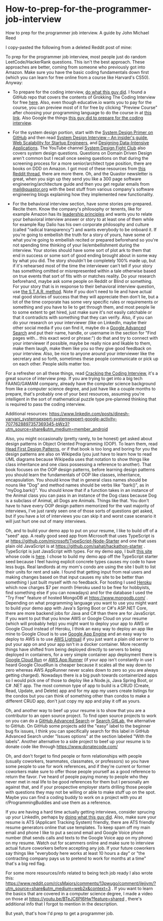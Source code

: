 # How-to-prep-for-the-programmer-job-interview
How to prep for the programmer job interview. A guide by John Michael Reed

I copy-pasted the following from a deleted Reddit post of mine: 

To prep for the programmer job interview, most people just do random LeetCode/HackerRank questions. This isn't the best approach. These approaches are better, coming from someone who previously got into Amazon. Make sure you have the basic coding fundamentals down first (which you can learn for free online from a course like Harvard's CS50). Anyway: 

- To prepare for the coding interview, [do what this guy did](https://www.reddit.com/r/cscareerquestions/comments/sgktuv/the_definitive_way_on_how_to_leetcode_properly/). I found a GitHub repo that covers the contents of Grokking The Coding Interview for free [here](https://github.com/dipjul/Grokking-the-Coding-Interview-Patterns-for-Coding-Questions). Also, even though educative.io wants you to pay for the course, you can preview most of it for free by clicking "Preview Course" after choosing your programming language to do the course in at [this link](https://www.educative.io/courses/grokking-the-coding-interview). Also Google the things [this guy did to prepare for the coding interview](https://www.reddit.com/r/csMajors/comments/1564sfs/did_my_google_interview_today/?utm_source=share&utm_medium=android_app&utm_name=androidcss&utm_term=1&utm_content=2).

- For the system design portion, start with the [System Design Primer on GitHub](https://github.com/donnemartin/system-design-primer) and then read [System Design Interview – An insider's guide](https://a.co/d/d4Kz0PW), [Web Scalability for Startup Engineers](https://a.co/d/1Rr0zEo), and [Designing Data-Intensive Applications](https://a.co/d/3QrcEGO). The YouTube channel [System Design Fight Club](https://www.youtube.com/@SDFC/about) also covers system design questions. Questions on Domain Driven Design aren't common but I recall once seeing questions on that during the screening process for a more senior/architect type position, there are books on DDD on Amazon. I got most of these resources from [this Reddit thread](https://www.reddit.com/r/ExperiencedDevs/comments/13viodz/what_are_some_senior_level_learning_resources_you/), there are more there. Oh, and the Quastor newsletter is great, when you sign up they send you like a 300 page software engineering/architecture guide and then you get regular emails from mail@quastor.org with the best stuff from various company's software engineering blogs explaining how they implemented new functionality.

- For the behavioral interview section, have some stories pre-prepared. Recite them. Know the company's philosophy or tenents, like for example Amazon has its [leadership principles](https://www.aboutamazon.com/about-us/leadership-principles) and wants you to relate your behavioral interview answer or story to at least one of them while for example Ray Dalio has his own corporate philosophy and culture (called "radical transparency") and wants everybody to be onboard it. If you're going to embellish the truth for a story of yours, have some of what you're going to embellish recited or prepared beforehand so you're not spending time thinking of your lie/embellishment during the interview. Your stories should have some sort of plot ark to them that end in success or some sort of good ending brought about in some way by what you did. The story shouldn't be completely 100% made up, but if it's rehearsed most of the time the interviewer can't tell if your story has something omitted or misrepresented within a tale otherwise based on true events that sort of fits with or matches reality. Do your research beforehand, maybe ask some people on Reddit or Blind or something. For your story that is in response to their behavioral interview question, use [the S.T.A.R. method](https://capd.mit.edu/resources/the-star-method-for-behavioral-interviews/). Note if you don't need to lie and have actual real good stories of success that they will appreciate then don't lie, but a lot of the time corporate has some very specific rules or requirements or something and you have to lie to get through them, and most people lie to some extent to get hired, just make sure it's not easily catchable or that it contradicts with something that they can verify. Also, if you can do your research on your interviewer (like on LinkedIn, maybe their other social media if you can find it, maybe do a [Google Advanced Search](https://www.google.com/advanced_search) and put their name, handle, or username in the section for "Find pages with... this exact word or phrase:") do that and try to connect with your interviewer if possible, maybe be really nice and likable to them, make them laugh, make them like you so they give good feedback on your interview. Also, be nice to anyone around your interviewer like the secretary and so forth, sometimes these people communicate or pick up on each other. People skills matter too.

For a refresher on all these things, read [Cracking the Coding Interview](https://a.co/d/hC1HKiy), it's a great source of interview prep. If you are trying to get into a big tech FAANG/GAMAM company, already have the computer science background from like a computer science degree, and just have like a couple months to prepare, that's probably one of your best resources, assuming you're intelligent in the sort of mathematical puzzle type pre-planned thinking that is required to pass the coding interview.

Additional resources: https://www.linkedin.com/posts/dinesh-varyani_systemsexpert-systemsexpert-google-activity-7077628897357369345-bWz3?utm_source=share&utm_medium=member_android 

Also, you might occasionally (pretty rarely, to be honest) get asked about design patterns in Object Oriented Programming (OOP). To learn them, read [Head First Design Patterns](https://a.co/d/dGjA1xe), or if that book is too long and boring for you the design patterns are also on Wikipedia (you just have to learn how to read UML diagrams because Wikipedia uses that notation to show things like class inheritance and one class possessing a reference to another). That book focuses on the  OOP design patterns, before learning design patterns you should learn the fundamentals of OOP like classes, inheritance, encapsulation. You should know that in general class names should be nouns like "Dog" and method names should be verbs like "bark()", as in "myDog.bark()". You should know that if a function takes in an instance of the Animal class you can pass in an instance of the Dog class because Dog is a subclass of Animal, all Dogs are Animals. Things like that. You don't have to have every OOP design pattern memorized for the vast majority of interviews, I've just rarely seen one of those sorts of questions get asked, but if you have a lot of interviews you can skip it and worst case scenario it will just hurt one out of many interviews.

Oh, and to build your demo app to put on your resume, I like to build off of a "seed" app. A really good seed app from Microsoft that uses TypeScript is at https://github.com/microsoft/TypeScript-Node-Starter and one that uses plain old JavaScript is at https://github.com/sahat/hackathon-starter . TypeScript is just JavaScript with types. For my demo app, I built [this site](https://sea-air-towers.herokuapp.com/) whose code is [here](https://github.com/JohnReedLOL/TypeScript-Node-Starter). I chose to build my demo app off the TypeScript starter seed because I feel having explicit concrete types causes my code to have less bugs. Real landlords at my mom's condo are using the site I built to list their units for rent and sale. I found that getting input from real users and making changes based on that input causes my site to be better than something I just built myself with no feedback. For hosting I used [Heroku](https://dashboard.heroku.com/) which now charges $7 per month (Heroku used to be free for hobbyists, find something else if you can nowadays) and for the database I used the "Try Free" feature of hosted MongoDB at https://www.mongodb.com/ . Depending on what programming language you want to use you might want to build your demo app with Java's Spring Boot or C#'s ASP.NET Core, there are more backend jobs for Java and C# than there are for JavaScript. If you want to put that you know AWS or Google Cloud on your resume (which will probably help) you might want to deploy your app to AWS or Google Cloud instead of Heroku, I think an easy way to deploy an app like mine to Google Cloud is to use [Google App Engine](https://cloud.google.com/appengine) and an easy way to deploy to AWS is to use [AWS Lightsail](https://aws.amazon.com/free/compute/lightsail/) if you just want a plain old server to put your app on and your app isn't in a docker container. More recently things have shifted from being deployed directly to servers to being deployed in containers, for a very simple container app deployment there is [Google Cloud Run](https://cloud.google.com/run/) or [AWS App Runner](https://aws.amazon.com/apprunner/) (if your app isn't constantly in use I heard Google CloudRun is cheaper because it scales all the way down to zero whereas AWS AppRunner never scales down to zero so you are always getting charged). Nowadays there is a big push towards containerized apps so I would pick one of those to deploy like a Node.js, Java Spring Boot, or C# .NET app. The most common type of app to build is a CRUD (Create, Read, Update, and Delete) app and for my app my users create listings for the condos but you can think of something other than condos to make a different CRUD app, don't just copy my app and play it off as yours.

Oh, and another way to beef up your resume is to show that you are a contributor to an open source project. To find open source projects to work on you can do a [GitHub Advanced Search](https://github.com/search/advanced) or [Search GitLab](https://gitlab.com/explore/projects/starred), the alternative to GitHub. On GitHub some projects add the "easy" label to the beginner bug fix issues, I think you can specifically search for this label in GitHub Advanced Search under "Issues options" at the section labeled "With the labels". Another alternative to a side project to beef up your resume is to donate code like through https://www.donatecode.com/ 

Oh, and don't forget to find people or form relationships with people (usually coworkers, teammates, classmates, or professors) so you have some people to use for work references, and if they're current or former coworkers make sure to offer those people yourself as a good reference to return the favor. I've heard of people paying money to people who they never met in real life to be good references for them but I personally am against that, and if your prospective employer starts drilling those people with questions they may not be willing or able to make stuff up on the spot. Maybe you can find a coding buddy to work on a project with you at r/ProgrammingBuddies and use them as a reference.

If you are having a hard time actually getting interviews, consider sprucing up your LinkedIn, perhaps by [doing what this guy did](https://www.reddit.com/r/csMajors/comments/1564sfs/did_my_google_interview_today/jsyaatr?utm_source=share&utm_medium=android_app&utm_name=androidcss&utm_term=1&utm_content=2). Also, make sure your resume is ATS (Applicant Tracking System) friendly, there are ATS friendly resume generators online that use templates. To keep spam off my main email and phone I like to put a second email and Google Voice phone number (that sends calls and texts to the Google Voice app on my phone) on my resume. Watch out for scammers online and make sure to interview actual future coworkers before accepting any job. If your future coworkers say things like "everybody here works at least 10 hours a day" or "the contracting company pays us to pretend to work for months at a time" that's a big red flag.

For some more resources/info related to being tech job ready I also wrote this: https://www.reddit.com/r/csMajors/comments/13pwugo/comment/jlejjym/?utm_source=share&utm_medium=web2x&context=3 . If you want to learn the basics that are covered in a computer science degree, I made a video on those at https://youtu.be/BTeJC6PI6Hw?feature=shared , there's additional info that I forgot to mention in the description.

But yeah, that's how I'd prep to get a programmer job.
